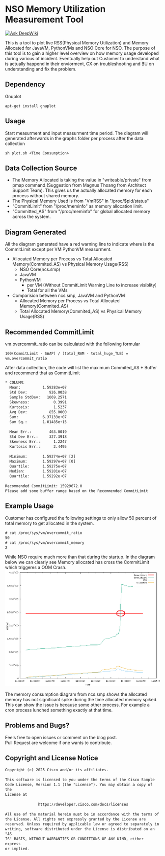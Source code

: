 # NSO Memory Utilization Measurement Tool
[![Ask DeepWiki](https://deepwiki.com/badge.svg)](https://deepwiki.com/NSO-developer/nso-memory-utilization-tool)  

This is a tool to plot live RSS(Physical Memory Utilization) and Memory Allocated for JavaVM, PythonVMs and NSO Core for NSO. The purpose of this tool is to gain a higher level overview on how memory usage developed during various of incident. Eventually help out Customer to understand what is actually happend in their enviorment, CX on troubleshooting and BU on understanding and fix the problem. 

## Dependency
Gnuplot
```
apt-get install gnuplot
```

## Usage
Start measurment and input measurment time period. The diagram will generated afterwards in the graphs folder per process after the data collection
```
sh plot.sh <Time Consumption>
```


## Data Collection Source
* The Memory Allocated is taking the value in "writeable/private" from pmap command.(Suggestion from Magnus Thoang from Architect Support Team). This gives us the actually allocated memory for each process without shared memory. 
* The Physical Memory Used is from "VmRSS" in "/proc/$pid/status"
* "CommitLimit" from "/proc/meminfo" as memory allocation limit. 
* "Committed_AS" from "/proc/meminfo" for global allocated memory across the system. 


## Diagram Generated
All the diagram generated have a red warning line to indicate where is the CommitLimit except per VM PythonVM measurment. 
* Allocated Memory per Process vs Total Allocated Memory(Commited_AS) vs Physical Memory Usage(RSS)
    * NSO Core(ncs.smp)
    * JavaVM
    * PythonVM
        * per VM (Without CommitLimit Warning Line to increase visiblity)
        * Total for all the VMs
* Comparision between ncs.smp, JavaVM and PythonVM
    * Allocated Memory per Process vs Total Allocated Memory(Commited_AS) 
    * Total Allocated Memory(Commited_AS) vs Physical Memory Usage(RSS)

## Recommended CommitLimit
vm.overcommit_ratio can be calculated with the following formular
```
100(CommitLimit - SWAP) / (total_RAM - total_huge_TLB) = vm.overcommit_ratio
```
After data collection, the code will list the maximum Commited_AS + Buffer and recommend that as CommitLimit

```
* COLUMN: 
  Mean:          1.59283e+07
  Std Dev:          926.0038
  Sample StdDev:   1069.2571
  Skewness:           0.3991
  Kurtosis:           1.5237
  Avg Dev:          855.0000
  Sum:           6.37133e+07
  Sum Sq.:       1.01485e+15

  Mean Err.:        463.0019
  Std Dev Err.:     327.3918
  Skewness Err.:      1.2247
  Kurtosis Err.:      2.4495

  Minimum:       1.59274e+07 [2]
  Maximum:       1.59297e+07 [0]
  Quartile:      1.59275e+07 
  Median:        1.59281e+07 
  Quartile:      1.59292e+07 

Recommended CommitLimit: 15929672.0
Please add some buffer range based on the Recommended CommitLimit
```

## Example Usage
Customer has configured the following settings to only allow 50 percent of total memory to get allocated in the system. 
```
# cat /proc/sys/vm/overcommit_ratio
50
# cat /proc/sys/vm/overcommit_memory
2
```
While NSO require much more than that during the startup. In the diagram below we can clearly see Memory allocated has cross the CommitLimit which triggeres a OOM Crash. 
![alt text](sample_diagram/ncs.smp/mem_ncs.smp.png "Memory Consumption for NSO Core")

The memory consumption diagram from ncs.smp shows the allocated memory has not significant spike during the time allocated memory spiked. This can show the issue is because some other process. For example a cron process lunched something exactly at that time. 

## Problems and Bugs?
Feels free to open issues or comment on the blog post.  
Pull Request are welcome if one wants to contribute. 

## Copyright and License Notice
```
Copyright (c) 2025 Cisco and/or its affiliates.

This software is licensed to you under the terms of the Cisco Sample
Code License, Version 1.1 (the "License"). You may obtain a copy of the
License at

               https://developer.cisco.com/docs/licenses

All use of the material herein must be in accordance with the terms of
the License. All rights not expressly granted by the License are
reserved. Unless required by applicable law or agreed to separately in
writing, software distributed under the License is distributed on an "AS
IS" BASIS, WITHOUT WARRANTIES OR CONDITIONS OF ANY KIND, either express
or implied.
```

